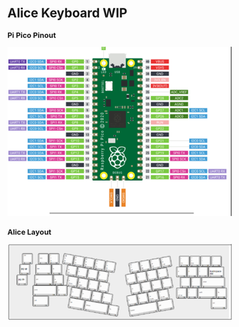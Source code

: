 # Alice Keyboard WIP

### Pi Pico Pinout

![Pi Pico Pinout](07e25d02393d4692006ab4a36bd60ff8.png)

### Alice Layout

![Alice Layout](a0bdcaf05ea43901e474526cc11940d3.png)
